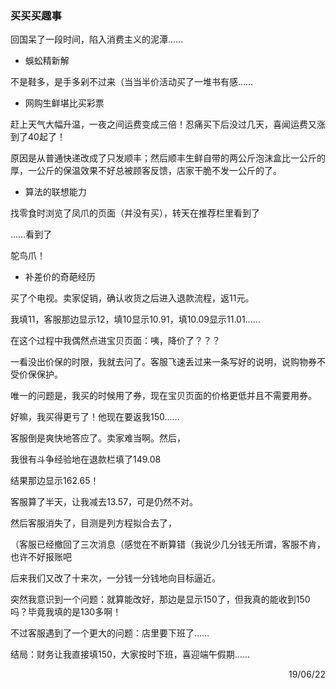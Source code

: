 ### 买买买趣事

回国呆了一段时间，陷入消费主义的泥潭……

- 蜈蚣精新解

不是鞋多，是手多剁不过来（当当半价活动买了一堆书有感……

- 网购生鲜堪比买彩票

赶上天气大幅升温，一夜之间运费变成三倍！忍痛买下后没过几天，喜闻运费又涨到了40起了！

原因是从普通快递改成了只发顺丰；然后顺丰生鲜自带的两公斤泡沫盒比一公斤的厚，一公斤的保温效果不好总被顾客反馈，店家干脆不发一公斤的了。

- 算法的联想能力

找零食时浏览了凤爪的页面（并没有买），转天在推荐栏里看到了

……看到了

鸵鸟爪！

- 补差价的奇葩经历

买了个电视。卖家促销，确认收货之后进入退款流程，返11元。

我填11，客服那边显示12，填10显示10.91，填10.09显示11.01……

在这个过程中我偶然点进宝贝页面：咦，降价了？？？

一看没出价保的时限，我就去问了。客服飞速丢过来一条写好的说明，说购物券不受价保保护。

唯一的问题是，我买的时候用了券，现在宝贝页面的价格更低并且不需要用券。

好嘛，我买得更亏了！他现在要返我150……

客服倒是爽快地答应了。卖家难当啊。然后，

我很有斗争经验地在退款栏填了149.08

结果那边显示162.65！

客服算了半天，让我减去13.57，可是仍然不对。

然后客服消失了，目测是列方程拟合去了，

（客服已经撤回了三次消息（感觉在不断算错（我说少几分钱无所谓，客服不肯，也许不好报账吧

后来我们又改了十来次，一分钱一分钱地向目标逼近。

突然我意识到一个问题：就算能改好，那边是显示150了，但我真的能收到150吗？毕竟我填的是130多啊！

不过客服遇到了一个更大的问题：店里要下班了……

结局：财务让我直接填150，大家按时下班，喜迎端午假期……

<p align="right">19/06/22</p>